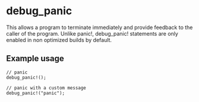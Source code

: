 # debug_panic
This allows a program to terminate immediately and provide feedback to the caller of the program.  Unlike panic!, debug_panic! statements are only enabled in non optimized builds by default.

## Example usage
```
// panic
debug_panic!();

// panic with a custom message
debug_panic!("panic");
```
